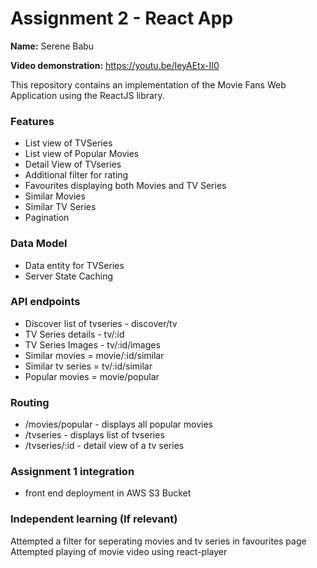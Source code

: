 # Assignment 2 - React App 

__Name:__ Serene Babu

__Video demonstration:__ https://youtu.be/IeyAEtx-II0

This repository contains an implementation of the Movie Fans Web Application using the ReactJS library. 

### Features

+ List view of TVSeries
+ List view of Popular Movies
+ Detail View of TVseries
+ Additional filter for rating
+ Favourites displaying both Movies and TV Series
+ Similar Movies
+ Similar TV Series
+ Pagination


### Data Model

+ Data entity for TVSeries
+ Server State Caching


### API endpoints

+ Discover list of tvseries - discover/tv
+ TV Series details - tv/:id
+ TV Series Images - tv/:id/images
+ Similar movies = movie/:id/similar
+ Similar tv series = tv/:id/similar
+ Popular movies = movie/popular

### Routing

+ /movies/popular - displays all popular movies
+ /tvseries - displays list of tvseries
+ /tvseries/:id - detail view of a tv series



### Assignment 1 integration

+ front end deployment in AWS S3 Bucket 


### Independent learning (If relevant)

Attempted a filter for seperating movies and tv series in favourites page
Attempted playing of movie video using react-player